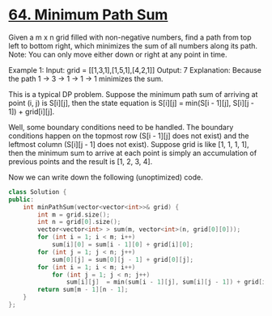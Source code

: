  # [64. Minimum Path Sum](https://leetcode.com/problems/minimum-path-sum/)

Given a m x n grid filled with non-negative numbers, find a path from top left to bottom right, which minimizes the sum of all numbers along its path.
Note: You can only move either down or right at any point in time.

Example 1:
Input: grid = [[1,3,1],[1,5,1],[4,2,1]]
Output: 7
Explanation: Because the path 1 → 3 → 1 → 1 → 1 minimizes the sum.

This is a typical DP problem. Suppose the minimum path sum of arriving at point (i, j) is S[i][j], then the state equation is S[i][j] = min(S[i - 1][j], S[i][j - 1]) + grid[i][j].

Well, some boundary conditions need to be handled. The boundary conditions happen on the topmost row (S[i - 1][j] does not exist) and the leftmost column (S[i][j - 1] does not exist). Suppose grid is like [1, 1, 1, 1], then the minimum sum to arrive at each point is simply an accumulation of previous points and the result is [1, 2, 3, 4].

Now we can write down the following (unoptimized) code.

```C++
class Solution {
public:
    int minPathSum(vector<vector<int>>& grid) {
        int m = grid.size();
        int n = grid[0].size(); 
        vector<vector<int> > sum(m, vector<int>(n, grid[0][0]));
        for (int i = 1; i < m; i++)
            sum[i][0] = sum[i - 1][0] + grid[i][0];
        for (int j = 1; j < n; j++)
            sum[0][j] = sum[0][j - 1] + grid[0][j];
        for (int i = 1; i < m; i++)
            for (int j = 1; j < n; j++)
                sum[i][j]  = min(sum[i - 1][j], sum[i][j - 1]) + grid[i][j];
        return sum[m - 1][n - 1];
    }
};
```